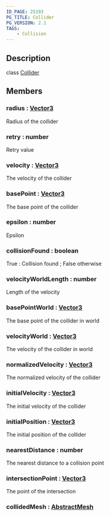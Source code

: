```yaml
---
ID_PAGE: 25193
PG_TITLE: Collider
PG_VERSION: 2.1
TAGS:
    - Collision
---
```

## Description

class [Collider](/classes/2.3/Collider)



## Members

### radius : [Vector3](/classes/2.3/Vector3)

Radius of the collider

### retry : number

Retry value

### velocity : [Vector3](/classes/2.3/Vector3)

The velocity of the collider

### basePoint : [Vector3](/classes/2.3/Vector3)

The base point of the collider

### epsilon : number

Epsilon

### collisionFound : boolean

True : Collision found ; False otherwise

### velocityWorldLength : number

Length of the velocity

### basePointWorld : [Vector3](/classes/2.3/Vector3)

The base point of the collider in world

### velocityWorld : [Vector3](/classes/2.3/Vector3)

The velocity of the collider in world

### normalizedVelocity : [Vector3](/classes/2.3/Vector3)

The normalized velocity of the collider

### initialVelocity : [Vector3](/classes/2.3/Vector3)

The initial velocity of the collider

### initialPosition : [Vector3](/classes/2.3/Vector3)

The initial position of the collider

### nearestDistance : number

The nearest distance to a collision point

### intersectionPoint : [Vector3](/classes/2.3/Vector3)

The point of the intersection

### collidedMesh : [AbstractMesh](/classes/2.3/AbstractMesh)



